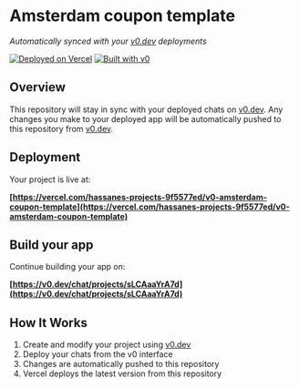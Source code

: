 # Amsterdam coupon template

*Automatically synced with your [v0.dev](https://v0.dev) deployments*

[![Deployed on Vercel](https://img.shields.io/badge/Deployed%20on-Vercel-black?style=for-the-badge&logo=vercel)](https://vercel.com/hassanes-projects-9f5577ed/v0-amsterdam-coupon-template)
[![Built with v0](https://img.shields.io/badge/Built%20with-v0.dev-black?style=for-the-badge)](https://v0.dev/chat/projects/sLCAaaYrA7d)

## Overview

This repository will stay in sync with your deployed chats on [v0.dev](https://v0.dev).
Any changes you make to your deployed app will be automatically pushed to this repository from [v0.dev](https://v0.dev).

## Deployment

Your project is live at:

**[https://vercel.com/hassanes-projects-9f5577ed/v0-amsterdam-coupon-template](https://vercel.com/hassanes-projects-9f5577ed/v0-amsterdam-coupon-template)**

## Build your app

Continue building your app on:

**[https://v0.dev/chat/projects/sLCAaaYrA7d](https://v0.dev/chat/projects/sLCAaaYrA7d)**

## How It Works

1. Create and modify your project using [v0.dev](https://v0.dev)
2. Deploy your chats from the v0 interface
3. Changes are automatically pushed to this repository
4. Vercel deploys the latest version from this repository